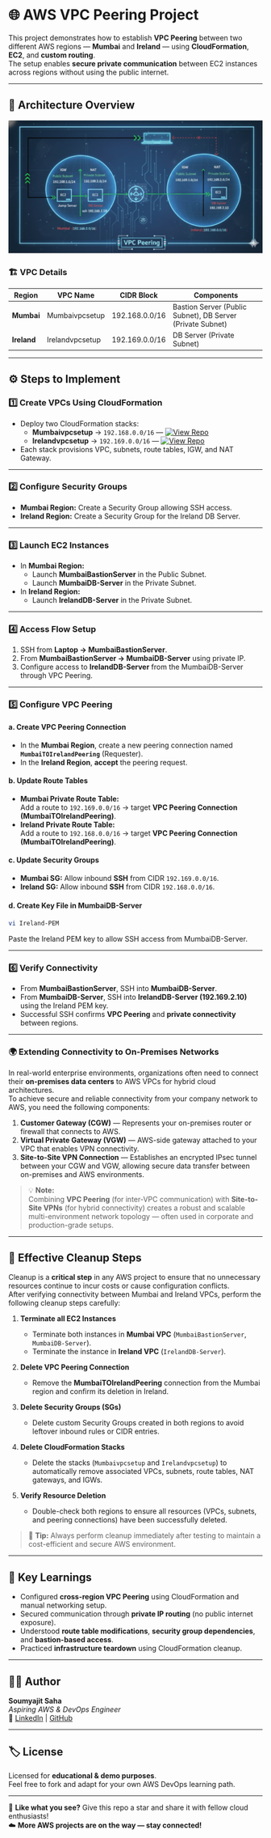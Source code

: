 # 🌐 AWS VPC Peering Project

This project demonstrates how to establish **VPC Peering** between two different AWS regions — **Mumbai** and **Ireland** — using **CloudFormation**, **EC2**, and **custom routing**.  
The setup enables **secure private communication** between EC2 instances across regions without using the public internet.

---

## 🧩 Architecture Overview

![VPC Peering Architecture](./VPCPeering.png)

### 🏗️ VPC Details

| Region      | VPC Name        | CIDR Block     | Components                                                 |
| ----------- | --------------- | -------------- | ---------------------------------------------------------- |
| **Mumbai**  | Mumbaivpcsetup  | 192.168.0.0/16 | Bastion Server (Public Subnet), DB Server (Private Subnet) |
| **Ireland** | Irelandvpcsetup | 192.169.0.0/16 | DB Server (Private Subnet)                                 |

---

## ⚙️ Steps to Implement

### 1️⃣ Create VPCs Using CloudFormation

* Deploy two CloudFormation stacks:
  * **Mumbaivpcsetup** → `192.168.0.0/16` — [![View Repo](https://img.shields.io/badge/View%20Repo-181717?style=for-the-badge&logo=github&logoColor=white)](https://github.com/SoumyajitOnCloud9/VPC-Bridge/blob/main/Mumbaivpcsetup.yml)
  * **Irelandvpcsetup** → `192.169.0.0/16` — [![View Repo](https://img.shields.io/badge/View%20Repo-181717?style=for-the-badge&logo=github&logoColor=white)](https://github.com/SoumyajitOnCloud9/VPC-Bridge/blob/main/Irelandvpcsetup.yml)
* Each stack provisions VPC, subnets, route tables, IGW, and NAT Gateway.

---

### 2️⃣ Configure Security Groups

* **Mumbai Region:** Create a Security Group allowing SSH access.  
* **Ireland Region:** Create a Security Group for the Ireland DB Server.

---

### 3️⃣ Launch EC2 Instances

* In **Mumbai Region:**
  * Launch **MumbaiBastionServer** in the Public Subnet.
  * Launch **MumbaiDB-Server** in the Private Subnet.  
* In **Ireland Region:**
  * Launch **IrelandDB-Server** in the Private Subnet.

---

### 4️⃣ Access Flow Setup

1. SSH from **Laptop → MumbaiBastionServer**.  
2. From **MumbaiBastionServer → MumbaiDB-Server** using private IP.  
3. Configure access to **IrelandDB-Server** from the MumbaiDB-Server through VPC Peering.

---

### 5️⃣ Configure VPC Peering

#### a. Create VPC Peering Connection

* In the **Mumbai Region**, create a new peering connection named **`MumbaiTOIrelandPeering`** (Requester).  
* In the **Ireland Region**, **accept** the peering request.

#### b. Update Route Tables

* **Mumbai Private Route Table:**  
  Add a route to `192.169.0.0/16` → target **VPC Peering Connection (MumbaiTOIrelandPeering)**.  
* **Ireland Private Route Table:**  
  Add a route to `192.168.0.0/16` → target **VPC Peering Connection (MumbaiTOIrelandPeering)**.

#### c. Update Security Groups

* **Mumbai SG:** Allow inbound **SSH** from CIDR `192.169.0.0/16`.  
* **Ireland SG:** Allow inbound **SSH** from CIDR `192.168.0.0/16`.

#### d. Create Key File in MumbaiDB-Server

```bash
vi Ireland-PEM
```

Paste the Ireland PEM key to allow SSH access from MumbaiDB-Server.

---

### 6️⃣ Verify Connectivity

* From **MumbaiBastionServer**, SSH into **MumbaiDB-Server**.  
* From **MumbaiDB-Server**, SSH into **IrelandDB-Server (192.169.2.10)** using the Ireland PEM key.  
* Successful SSH confirms **VPC Peering** and **private connectivity** between regions.

---

### 🌍 Extending Connectivity to On-Premises Networks

In real-world enterprise environments, organizations often need to connect their **on-premises data centers** to AWS VPCs for hybrid cloud architectures.  
To achieve secure and reliable connectivity from your company network to AWS, you need the following components:

1. **Customer Gateway (CGW)** — Represents your on-premises router or firewall that connects to AWS.  
2. **Virtual Private Gateway (VGW)** — AWS-side gateway attached to your VPC that enables VPN connectivity.  
3. **Site-to-Site VPN Connection** — Establishes an encrypted IPsec tunnel between your CGW and VGW, allowing secure data transfer between on-premises and AWS environments.

> 💡 **Note:**  
> Combining **VPC Peering** (for inter-VPC communication) with **Site-to-Site VPNs** (for hybrid connectivity) creates a robust and scalable multi-environment network topology — often used in corporate and production-grade setups.

---

## 🧹 Effective Cleanup Steps

Cleanup is a **critical step** in any AWS project to ensure that no unnecessary resources continue to incur costs or cause configuration conflicts.  
After verifying connectivity between Mumbai and Ireland VPCs, perform the following cleanup steps carefully:

1. **Terminate all EC2 Instances**
   * Terminate both instances in **Mumbai VPC** (`MumbaiBastionServer`, `MumbaiDB-Server`).  
   * Terminate the instance in **Ireland VPC** (`IrelandDB-Server`).

2. **Delete VPC Peering Connection**
   * Remove the **MumbaiTOIrelandPeering** connection from the Mumbai region and confirm its deletion in Ireland.

3. **Delete Security Groups (SGs)**
   * Delete custom Security Groups created in both regions to avoid leftover inbound rules or CIDR entries.

4. **Delete CloudFormation Stacks**
   * Delete the stacks (`Mumbaivpcsetup` and `Irelandvpcsetup`) to automatically remove associated VPCs, subnets, route tables, NAT gateways, and IGWs.

5. **Verify Resource Deletion**
   * Double-check both regions to ensure all resources (VPCs, subnets, and peering connections) have been successfully deleted.

> 🧠 **Tip:** Always perform cleanup immediately after testing to maintain a cost-efficient and secure AWS environment.

---

## 🧠 Key Learnings

* Configured **cross-region VPC Peering** using CloudFormation and manual networking setup.  
* Secured communication through **private IP routing** (no public internet exposure).  
* Understood **route table modifications**, **security group dependencies**, and **bastion-based access**.  
* Practiced **infrastructure teardown** using CloudFormation cleanup.

---

## 🧑‍💻 Author

**Soumyajit Saha**  
*Aspiring AWS & DevOps Engineer*  
🔗 [LinkedIn](https://www.linkedin.com/in/soumyajit-saha-5a8932282/) | [GitHub](https://github.com/SoumyajitOnCloud9/VPC-Bridge/tree/main)

---
## 🏷️ License

Licensed for **educational & demo purposes**.  
Feel free to fork and adapt for your own AWS DevOps learning path.  

---


🌟 **Like what you see?** Give this repo a star and share it with fellow cloud enthusiasts!  
☁️ **More AWS projects are on the way — stay connected!**

